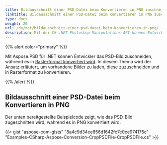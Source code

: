 ```yaml
---
title: Bildausschnitt einer PSD-Datei beim Konvertieren in PNG zuschneiden in C#
linktitle: Bildausschnitt einer PSD-Datei beim Konvertieren in PNG zuschneiden
type: docs
weight: 20
url: /de/net/bildausschnitt-einer-psd-datei-beim-konvertieren-in-png/
description: Mit der C# .NET Photoshop-Manipulations-API können Entwickler das PSD-Bild zuschneiden, während es in das Rasterformat konvertiert wird. In diesem Thema wird erläutert, wie das mit Beispielcode gemacht wird.
---
```


{{% alert color="primary" %}} 

Mit Aspose.PSD für .NET können Entwickler das PSD-Bild zuschneiden, während es in [Rasterformat konvertiert wird](/psd/de/net/converting-psd-image-to-raster-format/). In diesem Thema wird der Ansatz erläutert, um vorhandene Bilder zu laden, diese zuzuschneiden und in Rasterformat zu konvertieren.

{{% /alert %}} 
## **Bildausschnitt einer PSD-Datei beim Konvertieren in PNG**
Der unten bereitgestellte Beispielcode zeigt, wie das PSD-Bild zugeschnitten wird, während es in PNG konvertiert wird.


{{< gist "aspose-com-gists" "8a4c9d34ce856d1642fc7c0ce974175c" "Examples-CSharp-Aspose-Conversion-CropPSDFile-CropPSDFile.cs" >}}
